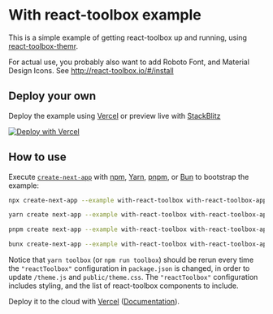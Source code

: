 # With react-toolbox example

This is a simple example of getting react-toolbox up and running, using [react-toolbox-themr](https://github.com/react-toolbox/react-toolbox-themr).

For actual use, you probably also want to add Roboto Font, and Material Design Icons. See <http://react-toolbox.io/#/install>

## Deploy your own

Deploy the example using [Vercel](https://vercel.com?utm_source=github&utm_medium=readme&utm_campaign=next-example) or preview live with [StackBlitz](https://stackblitz.com/github/vercel/next.js/tree/canary/examples/with-react-toolbox)

[![Deploy with Vercel](https://vercel.com/button)](https://vercel.com/new/clone?repository-url=https://github.com/vercel/next.js/tree/canary/examples/with-react-toolbox&project-name=with-react-toolbox&repository-name=with-react-toolbox)

## How to use

Execute [`create-next-app`](https://github.com/vercel/next.js/tree/canary/packages/create-next-app) with [npm](https://docs.npmjs.com/cli/init), [Yarn](https://yarnpkg.com/lang/en/docs/cli/create/), [pnpm](https://pnpm.io), or [Bun](https://bun.sh/docs/cli/bunx) to bootstrap the example:

```bash
npx create-next-app --example with-react-toolbox with-react-toolbox-app
```

```bash
yarn create next-app --example with-react-toolbox with-react-toolbox-app
```

```bash
pnpm create next-app --example with-react-toolbox with-react-toolbox-app
```

```bash
bunx create-next-app --example with-react-toolbox with-react-toolbox-app
```

Notice that `yarn toolbox` (or `npm run toolbox`) should be rerun every time the `"reactToolbox"` configuration in `package.json` is changed, in order to update `/theme.js` and `public/theme.css`. The `"reactToolbox"` configuration includes styling, and the list of react-toolbox components to include.

Deploy it to the cloud with [Vercel](https://vercel.com/new?utm_source=github&utm_medium=readme&utm_campaign=next-example) ([Documentation](https://nextjs.org/docs/deployment)).
